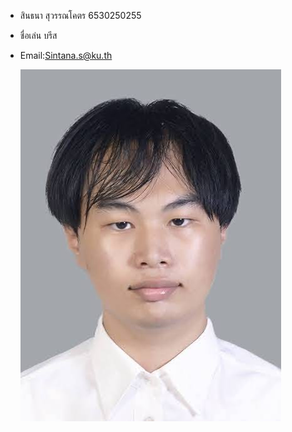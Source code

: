 - สินธนา สุวรรณโคตร 6530250255
- ชื่อเล่น บรีส
- Email:Sintana.s@ku.th


    ![Alt text](Images/IMG_1496.jpeg)
